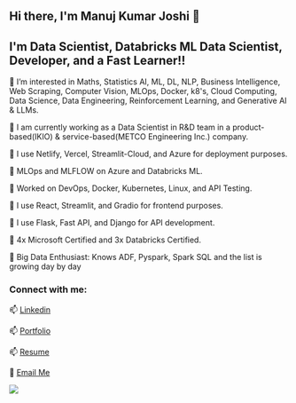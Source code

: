 ## Hi there, I'm Manuj Kumar Joshi 👋

## I'm Data Scientist, Databricks ML Data Scientist, Developer, and a Fast Learner!!


👀 I’m interested in Maths, Statistics AI, ML, DL, NLP, Business Intelligence, Web Scraping, Computer Vision, MLOps, Docker, k8's, Cloud Computing, Data Science, Data Engineering, Reinforcement Learning, and Generative AI & LLMs.

🌱 I am currently working as a Data Scientist in R&D team in a product-based(IKIO) & service-based(METCO Engineering Inc.) company.

🌱 I use Netlify, Vercel, Streamlit-Cloud, and Azure for deployment purposes.

🌱 MLOps and MLFLOW on Azure and Databricks ML.

🌱 Worked on DevOps, Docker, Kubernetes, Linux, and API Testing.

🌱 I use React, Streamlit, and Gradio for frontend purposes.

🌱 I use Flask, Fast API, and Django for API development.

🌱 4x Microsoft Certified and 3x Databricks Certified. 

🌱 Big Data Enthusiast: Knows ADF, Pyspark, Spark SQL and the list is growing day by day

### Connect with me:


📫 [Linkedin](https://www.linkedin.com/in/manujjoshi/)

📫 [Portfolio](https://sites.google.com/view/manujs-portfolio/home?authuser=1)

📫 [Resume](https://sites.google.com/view/manujs-portfolio/my-resume?authuser=1)

📧 [Email Me](mailto:yourname@example.com) 

![](https://komarev.com/ghpvc/?username=manujjoshi52)
